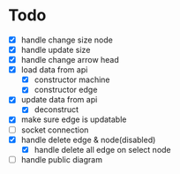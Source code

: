 # Todo

- [x] handle change size node
- [x] handle update size
- [x] handle change arrow head
- [x] load data from api
  - [x] constructor machine
  - [x] constructor edge
- [x] update data from api
  - [x] deconstruct
- [x] make sure edge is updatable
- [ ] socket connection
- [x] handle delete edge & node(disabled)
  - [x] handle delete all edge on select node
- [ ] handle public diagram

